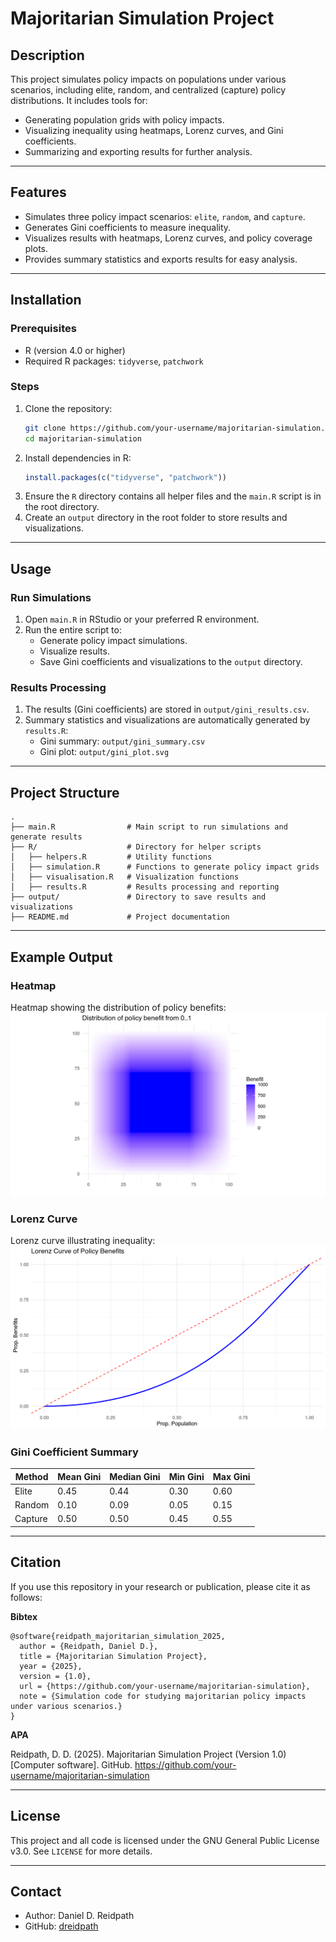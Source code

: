 # Majoritarian Simulation Project

## Description
This project simulates policy impacts on populations under various scenarios, including elite, random, and centralized (capture) policy distributions. It includes tools for:

- Generating population grids with policy impacts.
- Visualizing inequality using heatmaps, Lorenz curves, and Gini coefficients.
- Summarizing and exporting results for further analysis.

---

## Features
- Simulates three policy impact scenarios: `elite`, `random`, and `capture`.
- Generates Gini coefficients to measure inequality.
- Visualizes results with heatmaps, Lorenz curves, and policy coverage plots.
- Provides summary statistics and exports results for easy analysis.

---

## Installation

### Prerequisites
- R (version 4.0 or higher)
- Required R packages: `tidyverse`, `patchwork`

### Steps
1. Clone the repository:
   ```bash
   git clone https://github.com/your-username/majoritarian-simulation.git
   cd majoritarian-simulation
   ```
2. Install dependencies in R:
   ```R
   install.packages(c("tidyverse", "patchwork"))
   ```
3. Ensure the `R` directory contains all helper files and the `main.R` script is in the root directory.
4. Create an `output` directory in the root folder to store results and visualizations.

---

## Usage

### Run Simulations
1. Open `main.R` in RStudio or your preferred R environment.
2. Run the entire script to:
   - Generate policy impact simulations.
   - Visualize results.
   - Save Gini coefficients and visualizations to the `output` directory.

### Results Processing
1. The results (Gini coefficients) are stored in `output/gini_results.csv`.
2. Summary statistics and visualizations are automatically generated by `results.R`:
   - Gini summary: `output/gini_summary.csv`
   - Gini plot: `output/gini_plot.svg`

---

## Project Structure
```plaintext
.
├── main.R                # Main script to run simulations and generate results
├── R/                    # Directory for helper scripts
│   ├── helpers.R         # Utility functions
│   ├── simulation.R      # Functions to generate policy impact grids
│   ├── visualisation.R   # Visualization functions
│   ├── results.R         # Results processing and reporting
├── output/               # Directory to save results and visualizations
├── README.md             # Project documentation
```

---

## Example Output

### Heatmap
Heatmap showing the distribution of policy benefits:
![Heatmap Example](images/example_heatmap.png)

### Lorenz Curve
Lorenz curve illustrating inequality:
![Lorenz Curve Example](images/example_lorenz.png)

### Gini Coefficient Summary
| Method     | Mean Gini | Median Gini | Min Gini | Max Gini |
|------------|-----------|-------------|----------|----------|
| Elite      | 0.45      | 0.44        | 0.30     | 0.60     |
| Random     | 0.10      | 0.09        | 0.05     | 0.15     |
| Capture    | 0.50      | 0.50        | 0.45     | 0.55     |

---

## Citation

If you use this repository in your research or publication, please cite it as follows:

**Bibtex**
```
@software{reidpath_majoritarian_simulation_2025,
  author = {Reidpath, Daniel D.},
  title = {Majoritarian Simulation Project},
  year = {2025},
  version = {1.0},
  url = {https://github.com/your-username/majoritarian-simulation},
  note = {Simulation code for studying majoritarian policy impacts under various scenarios.}
}
```

**APA**

Reidpath, D. D. (2025). Majoritarian Simulation Project (Version 1.0) [Computer software]. GitHub. https://github.com/your-username/majoritarian-simulation



---

## License
This project and all code is licensed under the GNU General Public License v3.0. See `LICENSE` for more details.

---

## Contact
- Author: Daniel D. Reidpath
- GitHub: [dreidpath](https://github.com/dreidpath)

